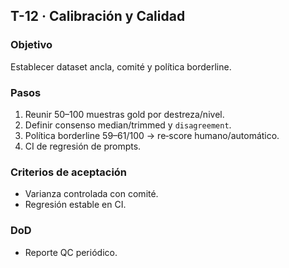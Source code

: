 ## T-12 · Calibración y Calidad

### Objetivo

Establecer dataset ancla, comité y política borderline.

### Pasos

1. Reunir 50–100 muestras gold por destreza/nivel.
2. Definir consenso median/trimmed y `disagreement`.
3. Política borderline 59–61/100 → re‑score humano/automático.
4. CI de regresión de prompts.

### Criterios de aceptación

- Varianza controlada con comité.
- Regresión estable en CI.

### DoD

- Reporte QC periódico.
